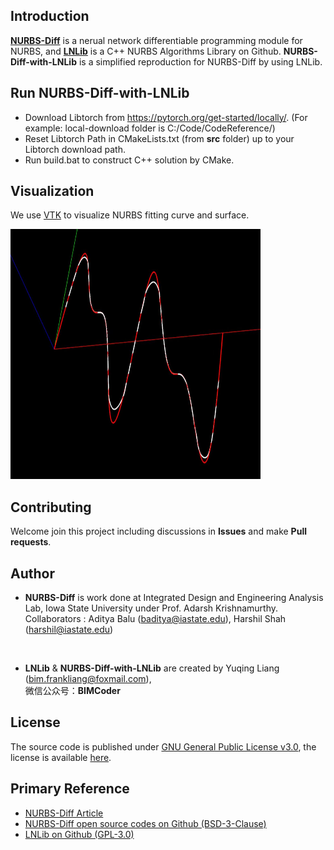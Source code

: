 ## Introduction
**[NURBS-Diff](https://www.sciencedirect.com/science/article/abs/pii/S0010448522000045)** is a nerual network differentiable programming module for NURBS, and **[LNLib](https://github.com/BIMCoderLiang/LNLib)** is a C++ NURBS Algorithms Library on Github. **NURBS-Diff-with-LNLib** is a simplified reproduction for NURBS-Diff by using LNLib.

## Run NURBS-Diff-with-LNLib
- Download Libtorch from https://pytorch.org/get-started/locally/. (For example: local-download folder is C:/Code/CodeReference/)
- Reset Libtorch Path in CMakeLists.txt (from **src** folder) up to your Libtorch download path.
- Run build.bat to construct C++ solution by CMake.

## Visualization
We use [VTK](https://vtk.org/) to visualize NURBS fitting curve and surface.

<img src="images/nurbs curve fitting.jpg" width=400 height=400>


## Contributing
Welcome join this project including discussions in **Issues** and make **Pull requests**.

## Author

- **NURBS-Diff** is work done at Integrated Design and Engineering Analysis Lab, Iowa State University under Prof. Adarsh Krishnamurthy. Collaborators : Aditya Balu (baditya@iastate.edu), Harshil Shah (harshil@iastate.edu)
</br>

- **LNLib** & **NURBS-Diff-with-LNLib** are created by Yuqing Liang (bim.frankliang@foxmail.com),</br> 微信公众号：**BIMCoder**

## License
The source code is published under [GNU General Public License v3.0](https://www.gnu.org/licenses/), the license is available [here](LICENSE).

## Primary Reference
- [NURBS-Diff Article](https://www.sciencedirect.com/science/article/abs/pii/S0010448522000045)
- [NURBS-Diff open source codes on Github (BSD-3-Clause)](https://github.com/anjanadev96/NURBS_Diff)
- [LNLib on Github (GPL-3.0)](https://github.com/BIMCoderLiang/LNLib)